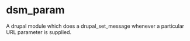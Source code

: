 # dsm_param
A drupal module which does a drupal_set_message whenever a particular URL parameter is supplied.
